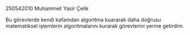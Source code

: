 250542010 Muhammet Yasir Çelik

Bu görevlerde kendi kafamdan algoritma kuararak daha doğrusu matematiksel işlemlerin algoritmalarını kurarak görevlerini yerine getirdim.
